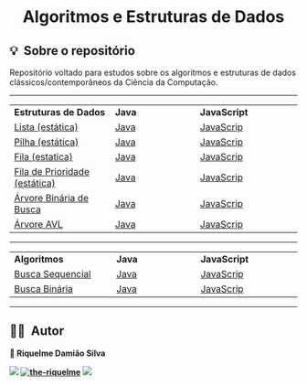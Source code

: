 <h1 align="center"> Algoritmos e Estruturas de Dados </h1>

<h2 id="about">💡&nbsp; Sobre o repositório</h2>

Repositório voltado para estudos sobre os algoritmos e estruturas de dados clássicos/contemporâneos da Ciência da Computação.

---

<table align="center">
  <tr>
    <td width="300px"><b>Estruturas de Dados</b></td>
    <td width="300px"><b>Java</b></td>
    <td width="300px"><b>JavaScript</b></td>
  </tr>
  <tr>
    <td width="300px"><a href="https://pt.wikipedia.org/wiki/Lista">Lista (estática)</a></td>
    <td width="300px"><a href="./data-structures/static-structures/src/java/List.java">Java</a></td>
    <td width="300px"><a href="./data-structures/static-structures/src/js/List.js">JavaScrip</a></td>
  </tr>
  <tr>
    <td width="300px"><a href="https://pt.wikipedia.org/wiki/Pilha_(inform%C3%A1tica)">Pilha (estática)</a></td>
    <td width="300px"><a href="./data-structures/static-structures/src/java/Stack.java">Java</a></td>
    <td width="300px"><a href="./data-structures/static-structures/src/js/Stack.js">JavaScrip</a></td>
  </tr>
  <tr>
    <td width="300px"><a href="https://pt.wikipedia.org/wiki/FIFO">Fila (estatica)</a></td>
    <td width="300px"><a href="./data-structures/static-structures/src/java/Queue.java">Java</a></td>
    <td width="300px"><a href="./data-structures/static-structures/src/js/Queue.js">JavaScrip</a></td>
  </tr>
  <tr>
    <td width="300px"><a href="https://pt.wikipedia.org/wiki/FIFO">Fila de Prioridade (estática)</a></td>
      <td width="300px"><a href="./data-structures/static-structures/src/java/PriorityQueue.java">Java</a></td>
      <td width="300px"><a href="./data-structures/static-structures/src/js/PriorityQueue.js">JavaScrip</a></td>
  </tr>
  <tr>
   <td width="300px"><a href="https://pt.wikipedia.org/wiki/%C3%81rvore_bin%C3%A1ria_de_busca">Árvore Binária de Busca</a></td>
    <td width="300px"><a href="./data-structures/dynamic-structures/src/java/BinarySearchTree.java">Java</a></td>
    <td width="300px"><a href="./data-structures/dynamic-structures/src/js/BinarySearchTree.js">JavaScrip</a></td>
  </tr>
    <tr>
   <td width="300px"><a href="https://pt.wikipedia.org/wiki/%C3%81rvore_AVL">Árvore AVL</a></td>
    <td width="300px"><a href="./data-structures/dynamic-structures/src/java/AVLtree.java">Java</a></td>
    <td width="300px"><a href="./data-structures/dynamic-structures/src/js/AVLtree.js">JavaScrip</a></td>
  </tr>
</table>

---

<table align="center">
  <tr>
    <td width="300px"><b>Algoritmos</b></td>
    <td width="300px"><b>Java</b></td>
    <td width="300px"><b>JavaScript</b></td>
  </tr>
  <tr>
    <td width="300px"><a href="https://pt.wikipedia.org/wiki/Busca_linear">Busca Sequencial</a></td>
    <td width="300px"><a href="./algorithms/src/java/SequentialSearch.java">Java</a></td>
    <td width="300px"><a href="./algorithms/src/js/SequentialSearch.js ">JavaScrip</a></td>
  </tr>
  <tr>
    <td width="300px"><a href="https://pt.wikipedia.org/wiki/Pesquisa_bin%C3%A1ria">Busca Binária</a></td>
    <td width="300px"><a href="./algorithms/src/java/BinarySearch.java">Java</a></td>
    <td width="300px"><a href="./algorithms/src/js/BinarySearch.js">JavaScrip</a></td>
  </tr>
</table>

---

<h2 id="author">👨‍💻&nbsp; Autor</h2>

<b>👤 Riquelme Damião Silva<b>


<div style="display: inline_block">
	 <a href="https://www.linkedin.com/in/riquelme-damiao-silva/" target="_blank"><img src="https://img.shields.io/badge/-LinkedIn-%230077B5?style=for-the-badge&logo=linkedin&logoColor=white" target="_blank"></a>
     	 <a href="https://www.instagram.com/the_riquelme_/" target="_blank"><img src="https://img.shields.io/badge/Instagram-E4405F?style=for-the-badge&logo=instagram&logoColor=white" alt="the-riquelme"/></a>
     	 <a href="mailto:riquelmedamiaosilva@gmail.com" target="_blank"><img src="https://img.shields.io/badge/gmail-D14836?&style=for-the-badge&logo=gmail&logoColor=white"/></a>
</div>
